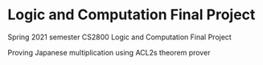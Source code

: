 #  Logic and Computation Final Project

Spring 2021 semester CS2800 Logic and Computation Final Project

Proving Japanese multiplication using ACL2s theorem prover
